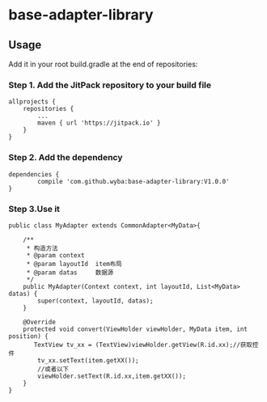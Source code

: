 # base-adapter-library

## Usage

Add it in your root build.gradle at the end of repositories:

### Step 1. Add the JitPack repository to your build file

    allprojects {
		repositories {
			...
			maven { url 'https://jitpack.io' }
		}
	}

### Step 2. Add the dependency

	dependencies {
	        compile 'com.github.wyba:base-adapter-library:V1.0.0'
	}

### Step 3.Use it

	public class MyAdapter extends CommonAdapter<MyData>{

        /**
         * 构造方法
         * @param context
         * @param layoutId  item布局
         * @param datas     数据源
         */
        public MyAdapter(Context context, int layoutId, List<MyData> datas) {
            super(context, layoutId, datas);
        }

        @Override
        protected void convert(ViewHolder viewHolder, MyData item, int position) {
           TextView tv_xx = (TextView)viewHolder.getView(R.id.xx);//获取控件
            tv_xx.setText(item.getXX());
            //或者以下
            viewHolder.setText(R.id.xx,item.getXX());
        }
    }